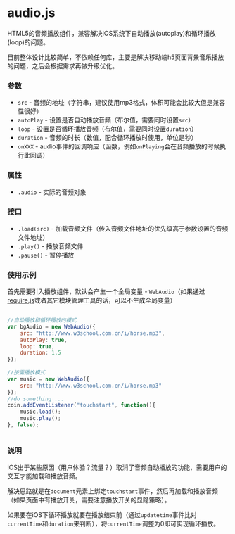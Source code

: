# audio.js

HTML5的音频播放组件，兼容解决iOS系统下自动播放(autoplay)和循环播放(loop)的问题。

目前整体设计比较简单，不依赖任何库，主要是解决移动端h5页面背景音乐播放的问题，之后会根据需求再做升级优化。

### 参数

* `src` - 音频的地址（字符串，建议使用mp3格式，体积可能会比较大但是兼容性很好）
* `autoPlay` - 设置是否自动播放音频（布尔值，需要同时设置`src`）
* `loop` - 设置是否循环播放音频（布尔值，需要同时设置`duration`）
* `duration` - 音频的时长（数值，配合循环播放时使用，单位是秒）
* `onXXX` - audio事件的回调响应（函数，例如`onPlaying`会在音频播放的时候执行此回调）

### 属性

* `.audio` - 实际的音频对象


### 接口

* `.load(src)` - 加载音频文件（传入音频文件地址的优先级高于参数设置的音频文件地址）
* `.play()` - 播放音频文件
* `.pause()` - 暂停播放


### 使用示例

首先需要引入播放组件，默认会产生一个全局变量 - `WebAudio`（如果通过[require.js](http://requirejs.org)或者其它模块管理工具的话，可以不生成全局变量）

```js
    
//自动播放和循环播放的模式
var bgAudio = new WebAudio({
    src: "http://www.w3school.com.cn/i/horse.mp3",
    autoPlay: true,
    loop: true,
    duration: 1.5
});
    
//按需播放模式
var music = new WebAudio({
    src: "http://www.w3school.com.cn/i/horse.mp3"
});
//do something ...
coin.addEventListener("touchstart", function(){
    music.load();
    music.play();
}, false);
    
```
    
### 说明

iOS出于某些原因（用户体验？流量？）取消了音频自动播放的功能，需要用户的交互才能加载和播放音频。

解决思路就是在`document`元素上绑定`touchstart`事件，然后再加载和播放音频（如果页面中有播放开关，需要注意播放开关的显隐策略）。

如果要在iOS下循环播放就要在播放结束前（通过`updatetime`事件比对`currentTime`和`duration`来判断），将`currentTime`调整为0即可实现循环播放。

